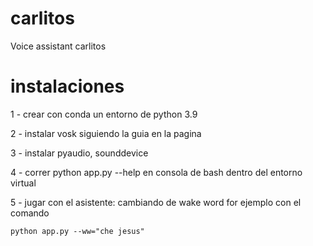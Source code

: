 # carlitos
Voice assistant carlitos
# instalaciones
1 - crear con conda un entorno de python 3.9

2 - instalar vosk siguiendo la guia en la pagina

3 - instalar pyaudio, sounddevice

4 - correr python app.py --help en consola de bash dentro del entorno virtual

5 - jugar con el asistente: cambiando de wake word for ejemplo con el comando
    
    python app.py --ww="che jesus"

